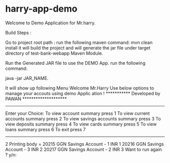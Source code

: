 # harry-app-demo

Welcome to Demo Application for Mr.harry.

Build Steps :

Go to project root path : run the following maven command:
mvn clean install
it will build the project and will generate the jar file under target directory of test-bank-webapp Maven Module.

Run the Generated JAR file to use the DEMO App.
run the following  command:

java -jar JAR_NAME.

It will show up following Menu
 Welcome Mr.Harry Use below options to manage your accouts using demo Applic
ation !
*********** Developed by PAWAN ********************
**************************************************************
Enter your Choice:
To view account summary press 1
To view current accounts summary press 2
To view savings accounts summary press 3
To view deposits summary press 4
To view cards summary press 5
To view loans summary press 6
To exit press 7
**************************************************************
2
Printing body = <savings>
        <savings>
          <id>20215</id>
          <branch>GGN</branch>
          <name>Savings Account - 1</name>
          <currency>INR</currency>
          <order>1</order>
        </savings>
        <savings>
          <id>20216</id>
          <branch>GGN</branch>
          <name>Savings Account - 3</name>
          <currency>INR</currency>
          <order>2</order>
        </savings>
        <savings>
          <id>20217</id>
          <branch>GGN</branch>
          <name>Savings Account - 2</name>
          <currency>INR</currency>
          <order>3</order>
        </savings>
      </savings>
Want to run again ? y/n:
